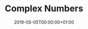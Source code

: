 ---
title: Complex Numbers
linktitle: Complex Numbers
toc: true
type: book
date: "2019-05-05T00:00:00+01:00"
draft: false
---